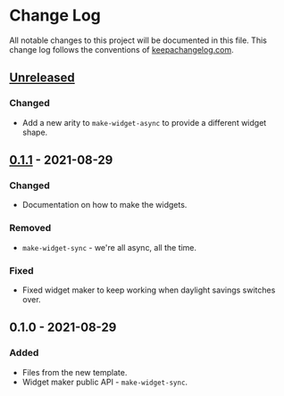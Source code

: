 # Change Log
All notable changes to this project will be documented in this file. This change log follows the conventions of [keepachangelog.com](http://keepachangelog.com/).

## [Unreleased]
### Changed
- Add a new arity to `make-widget-async` to provide a different widget shape.

## [0.1.1] - 2021-08-29
### Changed
- Documentation on how to make the widgets.

### Removed
- `make-widget-sync` - we're all async, all the time.

### Fixed
- Fixed widget maker to keep working when daylight savings switches over.

## 0.1.0 - 2021-08-29
### Added
- Files from the new template.
- Widget maker public API - `make-widget-sync`.

[Unreleased]: https://sourcehost.site/your-name/chapter-5-exercises/compare/0.1.1...HEAD
[0.1.1]: https://sourcehost.site/your-name/chapter-5-exercises/compare/0.1.0...0.1.1

